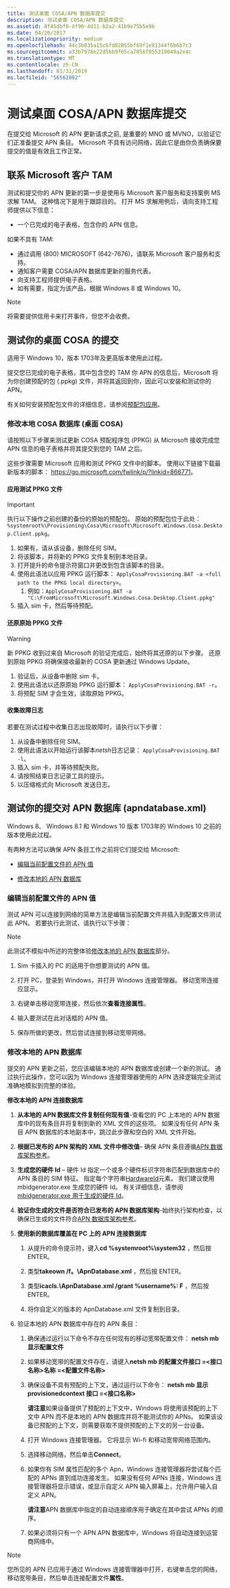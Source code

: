 ```yaml
---
title: 测试桌面 COSA/APN 数据库提交
description: 测试桌面 COSA/APN 数据库提交
ms.assetid: 8f45dbf0-4f96-4d11-b2a2-41b9e75b5e9b
ms.date: 04/20/2017
ms.localizationpriority: medium
ms.openlocfilehash: 44c3b835a15c6fd02855bf69f1e81344f6b6b7c3
ms.sourcegitcommit: a33b7978e22d5bb9f65ca7056f955319049a2e4c
ms.translationtype: MT
ms.contentlocale: zh-CN
ms.lasthandoff: 01/31/2019
ms.locfileid: "56562802"
---
```

# <a name="testing-your-desktop-cosaapn-database-submission"></a>测试桌面 COSA/APN 数据库提交

在提交给 Microsoft 的 APN 更新请求之前, 是重要的 MNO 或 MVNO，以验证它们正准备提交 APN 条目。 Microsoft 不具有访问网络，因此它是由你负责确保要提交的值是有效且工作正常。

## <a name="contact-your-microsoft-tam"></a>联系 Microsoft 客户 TAM

测试和提交你的 APN 更新的第一步是使用与 Microsoft 客户服务和支持案例 MS 求解 TAM。 这种情况下是用于跟踪目的。 打开 MS 求解用例后，请向支持工程师提供以下信息：

-   一个已完成的电子表格，包含你的 APN 信息。

如果不具有 TAM:
-   通过调用 (800) MICROSOFT (642-7676)，请联系 Microsoft 客户服务和支持。
-   通知客户需要 COSA/APN 数据库更新的服务代表。
-   向支持工程师提供电子表格。
-   如有需要，指定为该产品，根据 Windows 8 或 Windows 10。

> [!NOTE]
> 将需要提供信用卡来打开事件，但您不会收费。 

## <a name="test-your-submission-for-desktop-cosa"></a>测试你的桌面 COSA 的提交

适用于 Windows 10，版本 1703年及更高版本使用此过程。

提交您已完成的电子表格，其中包含您的 TAM 你 APN 的信息后，Microsoft 将为你创建预配的包 (.ppkg) 文件，并将其返回到你，因此可以安装和测试你的 APN。 

有关如何安装预配包文件的详细信息，请参阅[预配包应用](https://technet.microsoft.com/itpro/windows/deploy/provisioning-apply-package)。

### <a name="modify-the-local-cosa-database-desktop-cosa"></a>修改本地 COSA 数据库 (桌面 COSA)

请按照以下步骤来测试更新 COSA 预配程序包 (PPKG) 从 Microsoft 接收完成您 APN 信息的电子表格并将其提交到您的 TAM 之后。

这些步骤需要 Microsoft 应用和测试 PPKG 文件中的脚本。 使用以下链接下载最新版本的脚本： <https://go.microsoft.com/fwlink/p/?linkid=866771>。

#### <a name="apply-the-test-ppkg-file"></a>应用测试 PPKG 文件

> [!IMPORTANT]
> 执行以下操作之前创建的备份的原始的预配包。 原始的预配包位于此处： `%systemroot%\Provisioning\Cosa\Microsoft\Microsoft.Windows.Cosa.Desktop.Client.ppkg`。

1. 如果有，请从该设备，删除任何 SIM。
2. 将该脚本，并将新的 PPKG 文件复制到本地目录。
3. 打开提升的命令提示符窗口并更改到包含该脚本的目录。
4. 使用此语法以应用 PPKG 运行脚本： `ApplyCosaProvisioning.BAT -a <full path to the PPKG local directory>`。
   1. 例如：`ApplyCosaProvisioning.BAT -a "C:\FromMicrosoft\Microsoft.Windows.Cosa.Desktop.Client.ppkg"`
5. 插入 sim 卡，然后等待预配。

#### <a name="restore-the-original-ppkg-file"></a>还原原始 PPKG 文件

> [!WARNING]
> 新 PPKG 收到过来自 Microsoft 的验证完成后，始终将其还原的以下步骤。 还原到原始 PPKG 将确保接收最新的 COSA 更新通过 Windows Update。

1. 验证后，从设备中删除 sim 卡。
2. 使用此语法以还原原始 PPKG 运行脚本： `ApplyCosaProvisioning.BAT -r`。
3. 将预配 SIM 才会生效，读取原始 PPKG。

#### <a name="collect-logs-in-case-of-failure"></a>收集故障日志

若要在测试过程中收集日志出现故障时，请执行以下步骤：

1. 从设备中删除任何 SIM。
2. 使用此语法以开始运行该脚本*netsh*日志记录： `ApplyCosaProvisioning.BAT -l`。
3. 插入 sim 卡，并等待预配失败。
4. 请按照结束日志记录工具的提示。
5. 以压缩格式向 Microsoft 发送日志。

## <a name="test-your-submission-for-the-apn-database-apndatabasexml"></a>测试你的提交对 APN 数据库 (apndatabase.xml)

Windows 8、 Windows 8.1 和 Windows 10 版本 1703年的 Windows 10 之前的版本使用此过程。

有两种方法可以确保 APN 条目工作之前将它们提交给 Microsoft:

-   [编辑当前配置文件的 APN 值](#editprofile)

-   [修改本地的 APN 数据库](#modifydatabase)

### <a href="" id="editprofile"></a> 编辑当前配置文件的 APN 值

测试 APN 可以连接到网络的简单方法是编辑当前配置文件并插入到配置文件测试此 APN。 若要执行此测试，请执行以下步骤：

> [!NOTE]
> 此测试不模拟中所述的完整体验[修改本地的 APN 数据库](#modifydatabase)部分。 

1.  Sim 卡插入的 PC 的适用于你想要测试的 APN 值。

2.  打开 PC，登录到 Windows，并打开 Windows 连接管理器。 移动宽带连接应显示。

3.  右键单击移动宽带连接，然后依次**查看连接属性**。

4.  输入要测试在此对话框的 APN 值。

5.  保存所做的更改，然后尝试连接到移动宽带网络。

### <a href="" id="modifydatabase"></a>修改本地的 APN 数据库

提交的 APN 更新之前，您应该编辑本地的 APN 数据库或创建一个新的测试。 通过执行此操作，您可以因为 Windows 连接管理器使用的 APN 选择逻辑完全测试准确地模拟到完整的体验。

**修改本地的 APN 连接数据库**

1. **从本地的 APN 数据库文件复制任何现有值**-查看您的 PC 上本地的 APN 数据库中的现有条目并将复制到新的 XML 文件的这些项。 如果没有任何 APN 条目 APN 数据库的本地副本中，跳过此步骤和空白的 XML 文件开始。

2. **根据已发布的 APN 架构的 XML 文件中修改值**– 确保 APN 条目遵循[APN 数据库架构参考](apn-database-schema-reference.md)。

3. **生成您的硬件 Id** – 硬件 Id 指定一个或多个硬件标识字符串匹配到数据库中的 APN 条目的 SIM 特征。 指定每个字符串[HardwareId](hardwareid-apnxml.md)元素。 我们建议使用 mbidgenerator.exe 生成您的硬件 Id。 有关详细信息，请参阅[mbidgenerator.exe 用于生成的硬件 Id](using-mbidgeneratorexe-to-generate-hardware-ids.md)。

4. **验证你生成的文件是否符合已发布的 APN 数据库架构**-始终执行架构检查，以确保已生成的文件符合[APN 数据库架构参考](apn-database-schema-reference.md)。

5. **使用新的数据库覆盖在 PC 上的 APN 连接数据库**

   1.  从提升的命令提示符，键入**cd %systemroot%\\system32** ，然后按 ENTER。

   2.  类型**takeown /f。\\ApnDatabase.xml** ，然后按 ENTER。

   3.  类型**icacls.\ApnDatabase.xml /grant %username%: F** ，然后按 ENTER。

   4.  将你自定义的版本的 ApnDatabase.xml 文件复制到目录。

6. 验证本地的 APN 数据库中存在的 APN 条目：

   1. 确保通过运行以下命令不存在任何现有的移动宽带配置文件： **netsh mb 显示配置文件**

   2. 如果移动宽带的配置文件存在，请键入**netsh mb 的配置文件接口 =&lt;接口名称&gt;名称 =&lt;配置文件名称&gt;**

   3. 确保设备不具有预配的上下文，通过运行以下命令： **netsh mb 显示 provisionedcontext 接口 =&lt;接口名称&gt;**

      **请注意**如果设备提供了预配的上下文中，Windows 将使用该预配的上下文中 APN 而不是本地的 APN 数据库并将不能测试你的 APNs。 如果该设备已预配的上下文，则需要获取不提供预配的上下文的另一台设备。    

   4. 打开 Windows 连接管理器。 它将显示 Wi-fi 和移动宽带网络范围内。

   5. 选择移动网络，然后单击**Connect**。

   6. 如果你有 SIM 属性匹配的多个 Apn，Windows 连接管理器将尝试每个匹配的 APNs 直到成功连接发生。 如果没有任何 APNs 连接，Windows 连接管理器将显示错误，或显示自定义 APN 输入屏幕上，允许用户输入自定义 APN。

      **请注意**APN 数据库中指定的自动连接顺序用于确定在其中尝试 APNs 的顺序。         

   7. 如果必须将只有一个 APN APN 数据库中，Windows 将自动连接到运营商网络中。

> [!NOTE]
> 您所见的 APN 已应用于通过 Windows 连接管理器中打开，右键单击您的网络，移动宽带条目，然后单击连接配置文件**属性**。 

